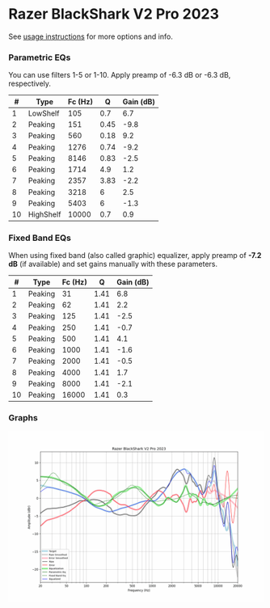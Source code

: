 # Razer BlackShark V2 Pro 2023
See [usage instructions](https://github.com/jaakkopasanen/AutoEq#usage) for more options and info.

### Parametric EQs
You can use filters 1-5 or 1-10. Apply preamp of -6.3 dB or -6.3 dB, respectively.

|   # | Type      |   Fc (Hz) |    Q |   Gain (dB) |
|-----|-----------|-----------|------|-------------|
|   1 | LowShelf  |       105 | 0.7  |         6.7 |
|   2 | Peaking   |       151 | 0.45 |        -9.8 |
|   3 | Peaking   |       560 | 0.18 |         9.2 |
|   4 | Peaking   |      1276 | 0.74 |        -9.2 |
|   5 | Peaking   |      8146 | 0.83 |        -2.5 |
|   6 | Peaking   |      1714 | 4.9  |         1.2 |
|   7 | Peaking   |      2357 | 3.83 |        -2.2 |
|   8 | Peaking   |      3218 | 6    |         2.5 |
|   9 | Peaking   |      5403 | 6    |        -1.3 |
|  10 | HighShelf |     10000 | 0.7  |         0.9 |

### Fixed Band EQs
When using fixed band (also called graphic) equalizer, apply preamp of **-7.2 dB** (if available) and set gains manually with these parameters.

|   # | Type    |   Fc (Hz) |    Q |   Gain (dB) |
|-----|---------|-----------|------|-------------|
|   1 | Peaking |        31 | 1.41 |         6.8 |
|   2 | Peaking |        62 | 1.41 |         2.2 |
|   3 | Peaking |       125 | 1.41 |        -2.5 |
|   4 | Peaking |       250 | 1.41 |        -0.7 |
|   5 | Peaking |       500 | 1.41 |         4.1 |
|   6 | Peaking |      1000 | 1.41 |        -1.6 |
|   7 | Peaking |      2000 | 1.41 |        -0.5 |
|   8 | Peaking |      4000 | 1.41 |         1.7 |
|   9 | Peaking |      8000 | 1.41 |        -2.1 |
|  10 | Peaking |     16000 | 1.41 |         0.3 |

### Graphs
![](./Razer%20BlackShark%20V2%20Pro%202023.png)
